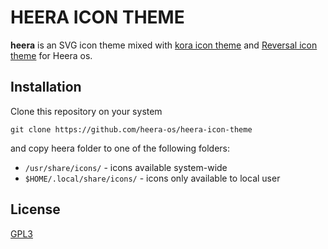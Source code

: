 # HEERA ICON THEME

**heera** is an SVG icon theme mixed with [kora icon theme](https://github.com/bikass/kora) and [Reversal icon theme](https://github.com/yeyushengfan258/Reversal-icon-theme)  for Heera os.



## Installation

Clone this repository on your system

    git clone https://github.com/heera-os/heera-icon-theme

and copy heera folder to one of the following folders:

* `/usr/share/icons/` - icons available system-wide
* `$HOME/.local/share/icons/` - icons only available to local user





## License

[GPL3](https://www.gnu.org/licenses/gpl-3.0-standalone.html)

